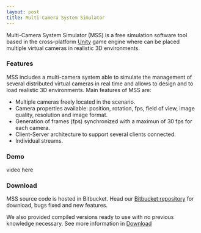 ```yaml
---
layout: post
title: Multi-Camera System Simulator
---
```


Multi-Camera System Simulator (MSS) is a free simulation software tool based in the cross-platform [Unity](https://unity3d.com/) game engine where can be placed multiple virtual cameras in realistic 3D environments.

### Features

MSS includes a multi-camera system able to simulate the management of several distributed virtual cameras in real time and allows to design and to load realistic 3D environments. Main features of MSS are:

* Multiple cameras freely located in the scenario.
* Camera properties available: position, rotation, fps, field of view, image quality, resolution and image format.
* Generation of frames (fps) synchronized with a maximun of 30 fps for each camera.
* Client-Server architecture to support several clients connected.
* Individual streams.

### Demo

video here

### Download

MSS source code is hosted in Bitbucket. Head our <a href="https://mss-developer-vpu@bitbucket.org/jcsma/mss-dev.git">Bitbucket repository</a> for download, bugs fixed and new features.

We also provided compiled versions ready to use with no previous knowledge necessary. See more information in [Download](/download/)

